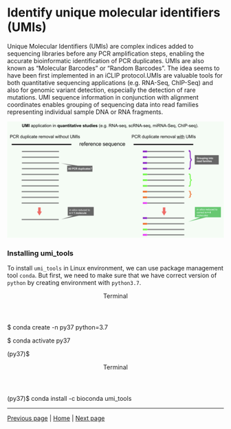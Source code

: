 # Identify unique molecular identifiers (UMIs)

Unique Molecular Identifiers (UMIs) are complex indices added to sequencing libraries before any PCR amplification steps, enabling the accurate bioinformatic identification of PCR duplicates. UMIs are also known as “Molecular Barcodes” or “Random Barcodes”.  The idea seems to have been first implemented in an iCLIP protocol.UMIs are valuable tools for both quantitative sequencing applications (e.g. RNA-Seq, ChIP-Seq) and also for genomic variant detection, especially the detection of rare mutations. UMI sequence information in conjunction with alignment coordinates enables grouping of sequencing data into read families representing individual sample DNA or RNA fragments. 

![UMIs](https://raw.githubusercontent.com/katarinagresova/DSIB01_2021/gh-pages/assets/img/umis.png)

### Installing umi_tools

To install `umi_tools` in Linux environment, we can use package management tool `conda`. But first, we need to make sure that we have correct version of `python` by creating environment with `python3.7`.

<div class="console">
  <header>
    <p>Terminal</p>
  </header>
  <div class="consolebody">
    <p>$ conda create -n py37 python=3.7</p>
    <p>$ conda activate py37</p>
    <p>(py37)$</p>
  </div>
</div>

<div class="console">
  <header>
    <p>Terminal</p>
  </header>
  <div class="consolebody">
    <p>(py37)$ conda install -c bioconda umi_tools</p>
  </div>
</div>

---

[Previous page](https://katarinagresova.github.io/DSIB01_2021/preprocessing/quality.html) | [Home](https://katarinagresova.github.io/DSIB01_2021/preprocessing/) | [Next page](https://katarinagresova.github.io/DSIB01_2021/preprocessing/demultiplex.html)
